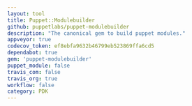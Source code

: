 ```yaml
---
layout: tool
title: Puppet::Modulebuilder
github: puppetlabs/puppet-modulebuilder
description: "The canonical gem to build puppet modules."
appveyor: true
codecov_token: ef8ebfa9632b46799eb523869ffa6cd5
dependabot: true
gem: 'puppet-modulebuilder'
puppet_module: false
travis_com: false
travis_org: true
workflow: false
category: PDK
---
```

